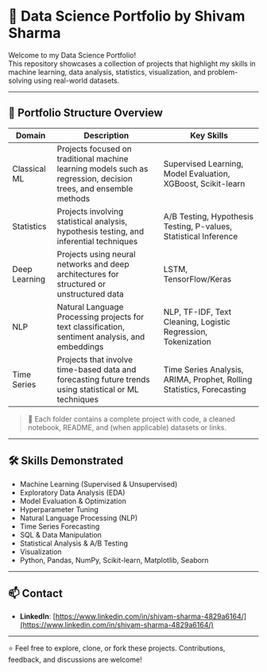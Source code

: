# 🧠 Data Science Portfolio by Shivam Sharma

Welcome to my Data Science Portfolio!  
This repository showcases a collection of projects that highlight my skills in machine learning, data analysis, statistics, visualization, and problem-solving using real-world datasets.

---

## 📁 Portfolio Structure Overview

| Domain | Description | Key Skills |
|--------|-------------|------------|
| Classical ML | Projects focused on traditional machine learning models such as regression, decision trees, and ensemble methods | Supervised Learning, Model Evaluation, XGBoost, Scikit-learn |
| Statistics | Projects involving statistical analysis, hypothesis testing, and inferential techniques | A/B Testing, Hypothesis Testing, P-values, Statistical Inference |
| Deep Learning | Projects using neural networks and deep architectures for structured or unstructured data | LSTM, TensorFlow/Keras|
| NLP | Natural Language Processing projects for text classification, sentiment analysis, and embeddings | NLP, TF-IDF, Text Cleaning, Logistic Regression, Tokenization |
| Time Series | Projects that involve time-based data and forecasting future trends using statistical or ML techniques | Time Series Analysis, ARIMA, Prophet, Rolling Statistics, Forecasting |

> 🔗 Each folder contains a complete project with code, a cleaned notebook, README, and (when applicable) datasets or links.

---

## 🛠️ Skills Demonstrated
- Machine Learning (Supervised & Unsupervised)
- Exploratory Data Analysis (EDA)
- Model Evaluation & Optimization
- Hyperparameter Tuning
- Natural Language Processing (NLP)
- Time Series Forecasting
- SQL & Data Manipulation
- Statistical Analysis & A/B Testing
- Visualization
- Python, Pandas, NumPy, Scikit-learn, Matplotlib, Seaborn

---

## 📫 Contact
- **LinkedIn**: [https://www.linkedin.com/in/shivam-sharma-4829a6164/](https://www.linkedin.com/in/shivam-sharma-4829a6164/)

---

⭐ Feel free to explore, clone, or fork these projects. Contributions, feedback, and discussions are welcome!
